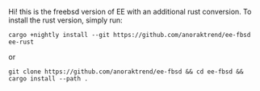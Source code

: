 Hi! this is the freebsd version of EE with an additional rust conversion.
To install the rust version, simply run:

``cargo +nightly install --git https://github.com/anoraktrend/ee-fbsd ee-rust``

or

``git clone https://github.com/anoraktrend/ee-fbsd && cd ee-fbsd && cargo install --path .``
